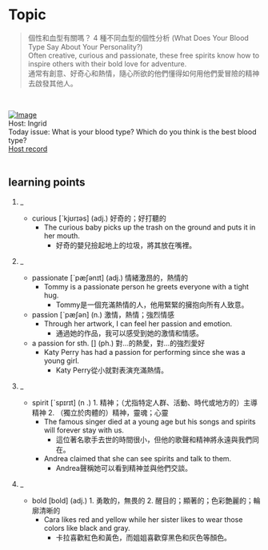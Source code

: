# Topic

> 個性和血型有關嗎？ 4 種不同血型的個性分析 (What Does Your Blood Type Say About Your Personality?) <br>
> Often creative, curious and passionate, these free spirits know how to inspire others with their bold love for adventure. <br>
> 通常有創意、好奇心和熱情，隨心所欲的他們懂得如何用他們愛冒險的精神去啟發其他人。

 <br>

[![Image](https://cdn.voicetube.com/assets/thumbnails/2F6rm3LpQEY.jpg)](https://www.youtube.com/embed/2F6rm3LpQEY?rel=0&showinfo=0&cc_load_policy=0&controls=1&autoplay=1&iv_load_policy=3&playsinline=1&wmode=transparent&start=107&end=116&enablejsapi=1&origin=https://tw.voicetube.com&widgetid=1)<br>
Host: Ingrid
<br>Today issue: What is your blood type? Which do you think is the best blood type?
<br>
[Host record](https://cdn.voicetube.com/tmp/everyday_records/ingrid.wang_vt_50297/3577.mp3)
<br><br>
## learning points
1. _
	* curious [ˋkjʊrɪəs] (adj.) 好奇的；好打聽的
		- The curious baby picks up the trash on the ground and puts it in her mouth.
			+ 好奇的嬰兒撿起地上的垃圾，將其放在嘴裡。

2. _
	* passionate [ˋpæʃənɪt] (adj.) 情緒激昂的，熱情的
		- Tommy is a passionate person he greets everyone with a tight hug.
			+ Tommy是一個充滿熱情的人，他用緊緊的擁抱向所有人致意。
	* passion [ˋpæʃən] (n.) 激情，熱情；強烈情感
		- Through her artwork, I can feel her passion and emotion.
			+ 通過她的作品，我可以感受到她的激情和情感。
	* a passion for sth. [] (ph.) 對…的熱愛，對…的強烈愛好
		- Katy Perry has had a passion for performing since she was a young girl.
			+ Katy Perry從小就對表演充滿熱情。

3. _
	* spirit  [ˋspɪrɪt] (n .) 1. 精神；（尤指特定人群、活動、時代或地方的）主導精神 2. （獨立於肉體的）精神，靈魂；心靈
		- The famous singer died at a young age but his songs and spirits will forever stay with us.
			+ 這位著名歌手去世的時間很小，但他的歌聲和精神將永遠與我們同在。
		- Andrea claimed that she can see spirits and talk to them.
			+ Andrea聲稱她可以看到精神並與他們交談。

4. _
	* bold  [bold] (adj.) 1. 勇敢的，無畏的 2. 醒目的；顯著的；色彩艶麗的；輪廓清晰的
		- Cara likes red and yellow while her sister likes to wear those colors like black and gray.
			+ 卡拉喜歡紅色和黃色，而姐姐喜歡穿黑色和灰色等顏色。


